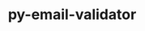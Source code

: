 ---
title: "py-email-validator"
layout: cache
categories: [package, develop]
meta: {"versions": ["1.3.1"], "compilers": ["gcc@=11.3.0"], "oss": ["ubuntu22.04"], "platforms": ["linux"], "targets": ["x86_64_v3"], "stacks": ["ml-linux-x86_64-cpu", "ml-linux-x86_64-cuda", "root"], "num_specs": 3, "num_specs_by_stack": {"ml-linux-x86_64-cuda": 3, "ml-linux-x86_64-cpu": 3, "root": 3}}
spec_details: [{"hash": "prp5lhndprxbdz4jla6gvxmjy6hmiar5", "compiler": "gcc@=11.3.0", "versions": ["1.3.1"], "os": "ubuntu22.04", "platform": "linux", "target": "x86_64_v3", "variants": ["build_system=python_pip"], "stacks": ["ml-linux-x86_64-cuda", "ml-linux-x86_64-cpu", "root"], "size": "-", "tarball": "https://binaries.spack.io/develop/build_cache/linux-ubuntu22.04-x86_64_v3/gcc-11.3.0/py-email-validator-1.3.1/linux-ubuntu22.04-x86_64_v3-gcc-11.3.0-py-email-validator-1.3.1-prp5lhndprxbdz4jla6gvxmjy6hmiar5.spack"}, {"hash": "obn3jr7pbb2wx66l4tjs7yha6ig4v3wz", "compiler": "gcc@=11.3.0", "versions": ["1.3.1"], "os": "ubuntu22.04", "platform": "linux", "target": "x86_64_v3", "variants": ["build_system=python_pip"], "stacks": ["ml-linux-x86_64-cuda", "ml-linux-x86_64-cpu", "root"], "size": "-", "tarball": "https://binaries.spack.io/develop/build_cache/linux-ubuntu22.04-x86_64_v3/gcc-11.3.0/py-email-validator-1.3.1/linux-ubuntu22.04-x86_64_v3-gcc-11.3.0-py-email-validator-1.3.1-obn3jr7pbb2wx66l4tjs7yha6ig4v3wz.spack"}, {"hash": "osu4btc73dzxkrecn5szhn4lcc2ldyz7", "compiler": "gcc@=11.3.0", "versions": ["1.3.1"], "os": "ubuntu22.04", "platform": "linux", "target": "x86_64_v3", "variants": ["build_system=python_pip"], "stacks": ["ml-linux-x86_64-cuda", "ml-linux-x86_64-cpu", "root"], "size": "-", "tarball": "https://binaries.spack.io/develop/build_cache/linux-ubuntu22.04-x86_64_v3/gcc-11.3.0/py-email-validator-1.3.1/linux-ubuntu22.04-x86_64_v3-gcc-11.3.0-py-email-validator-1.3.1-osu4btc73dzxkrecn5szhn4lcc2ldyz7.spack"}]
---